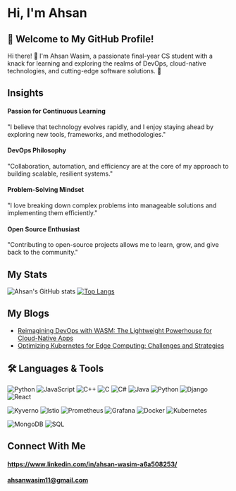 # Hi, I'm Ahsan
## 🌟 Welcome to My GitHub Profile!
Hi there! 👋 I'm Ahsan Wasim, a passionate final-year CS student with a knack for learning and exploring the realms of DevOps, cloud-native technologies, and cutting-edge software solutions. 🚀

## Insights

#### Passion for Continuous Learning
"I believe that technology evolves rapidly, and I enjoy staying ahead by exploring new tools, frameworks, and methodologies."

#### DevOps Philosophy
"Collaboration, automation, and efficiency are at the core of my approach to building scalable, resilient systems."

#### Problem-Solving Mindset
"I love breaking down complex problems into manageable solutions and implementing them efficiently."

#### Open Source Enthusiast
"Contributing to open-source projects allows me to learn, grow, and give back to the community."

## My Stats

![Ahsan's GitHub stats](https://github-readme-stats.vercel.app/api?username=AhsanWasim&show_icons=true&theme=tokyonight) [![Top Langs](https://github-readme-stats.vercel.app/api/top-langs/?username=AhsanWasim&layout=donut&theme=tokyonight)](https://github.com/AhsanWasim/github-readme-stats)


## My Blogs
- [Reimagining DevOps with WASM: The Lightweight Powerhouse for Cloud-Native Apps](https://medium.com/@ahsanwasim11/reimagining-devops-with-wasm-the-lightweight-powerhouse-for-cloud-native-apps-186609f8b101)
- [Optimizing Kubernetes for Edge Computing: Challenges and Strategies](https://medium.com/@ahsanwasim11/optimizing-kubernetes-for-edge-computing-challenges-and-strategies-878ce9c25b55)

## 🛠️ Languages & Tools
![Python](https://img.shields.io/badge/Python-3776AB?style=for-the-badge&logo=python&logoColor=white)
![JavaScript](https://img.shields.io/badge/JavaScript-F7DF1E?style=for-the-badge&logo=javascript&logoColor=black)
![C++](https://img.shields.io/badge/C++-00599C?style=for-the-badge&logo=c%2B%2B&logoColor=white)
![C](https://img.shields.io/badge/C-A8B9CC?style=for-the-badge&logo=c&logoColor=white)
![C#](https://img.shields.io/badge/C%23-239120?style=for-the-badge&logo=c-sharp&logoColor=white)
![Java](https://img.shields.io/badge/Java-007396?style=for-the-badge&logo=java&logoColor=white)
![Python](https://img.shields.io/badge/Python-3776AB?style=for-the-badge&logo=python&logoColor=white)
![Django](https://img.shields.io/badge/Django-092E20?style=for-the-badge&logo=django&logoColor=white)
![React](https://img.shields.io/badge/React-61DAFB?style=for-the-badge&logo=react&logoColor=black)

![Kyverno](https://img.shields.io/badge/Kyverno-0078D4?style=for-the-badge&logo=kubernetes&logoColor=white)
![Istio](https://img.shields.io/badge/Istio-466BB0?style=for-the-badge&logo=istio&logoColor=white)
![Prometheus](https://img.shields.io/badge/Prometheus-E6522C?style=for-the-badge&logo=prometheus&logoColor=white)
![Grafana](https://img.shields.io/badge/Grafana-F46800?style=for-the-badge&logo=grafana&logoColor=white)
![Docker](https://img.shields.io/badge/Docker-2496ED?style=for-the-badge&logo=docker&logoColor=white)
![Kubernetes](https://img.shields.io/badge/Kubernetes-326CE5?style=for-the-badge&logo=kubernetes&logoColor=white)

![MongoDB](https://img.shields.io/badge/MongoDB-47A248?style=for-the-badge&logo=mongodb&logoColor=white)
![SQL](https://img.shields.io/badge/SQL-4479A1?style=for-the-badge&logo=mysql&logoColor=white)


## Connect With Me
#### https://www.linkedin.com/in/ahsan-wasim-a6a508253/ 

#### ahsanwasim11@gmail.com
